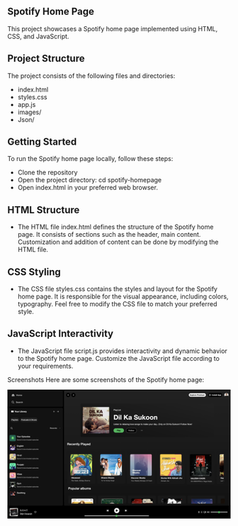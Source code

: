 ## Spotify Home Page
This project showcases a Spotify home page implemented using HTML, CSS, and JavaScript.

## Project Structure
The project consists of the following files and directories:

- index.html
- styles.css
- app.js
- images/
- Json/

## Getting Started
To run the Spotify home page locally, follow these steps:

- Clone the repository
- Open the project directory: cd spotify-homepage
- Open index.html in your preferred web browser.

## HTML Structure
- The HTML file index.html defines the structure of the Spotify home page. It consists of sections such as the header, main content. Customization and addition of content can be done by modifying the HTML file.

## CSS Styling
- The CSS file styles.css contains the styles and layout for the Spotify home page. It is responsible for the visual appearance, including colors, typography. Feel free to modify the CSS file to match your preferred style.

## JavaScript Interactivity
- The JavaScript file script.js provides interactivity and dynamic behavior to the Spotify home page. Customize the JavaScript file according to your requirements.

Screenshots
Here are some screenshots of the Spotify home page:

![](https://github.com/AryanGandotra/Spotify-Using-Html-Css-Js/blob/main/images/Demo.png)
